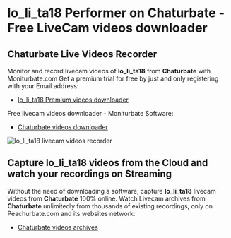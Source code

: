 # lo_li_ta18 Performer on Chaturbate - Free LiveCam videos downloader

## Chaturbate Live Videos Recorder

Monitor and record livecam videos of **lo_li_ta18** from **Chaturbate** with Moniturbate.com
Get a premium trial for free by just and only registering with your Email address:
* [lo_li_ta18 Premium videos downloader](https://moniturbate.com/request-demo-licence-key.html)

Free livecam videos downloader - Moniturbate Software:
* [Chaturbate videos downloader](https://moniturbate.com/moniturbate-download-software.html)

![lo_li_ta18 livecam videos recorder](https://peachurnet.com/templates/moniturbate-software.png)


## Capture lo_li_ta18 videos from the Cloud and watch your recordings on Streaming

Without the need of downloading a software, capture **lo_li_ta18** livecam videos from **Chaturbate** 100% online.
Watch Livecam archives from **Chaturbate** unlimitedly from thousands of existing recordings, only on Peachurbate.com and its websites network:
* [Chaturbate videos archives](https://peachurnet.com/)